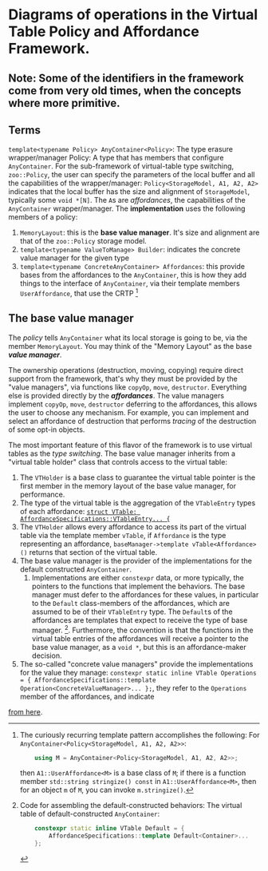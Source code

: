 # Diagrams of operations in the Virtual Table Policy and Affordance Framework.

## Note: Some of the identifiers in the framework come from very old times, when the concepts where more primitive.

## Terms

`template<typename Policy> AnyContainer<Policy>`: The type erasure wrapper/manager
Policy: A type that has members that configure `AnyContainer`.
For the sub-framework of virtual-table type switching, `zoo::Policy`, the user can specify the parameters of the local buffer and all the capabilities of the wrapper/manager:
`Policy<StorageModel, A1, A2, A2>` indicates that the local buffer has the size and alignment of `StorageModel`, typically some `void *[N]`.  The `A`s are *affordances*, the capabilities of the 
`AnyContainer` wrapper/manager.
The **implementation** uses the following members of a policy:
1. `MemoryLayout`: this is the **base value manager**.  It's size and alignment are that of the `zoo::Policy` storage model.
2. `template<typename ValueToManage> Builder`: indicates the concrete value manager for the given type
3. `template<typename ConcreteAnyContainer> Affordances`: this provide bases from the affordances to the `AnyContainer`, this is how they add things to the interface of `AnyContainer`, via their template members `UserAffordance`, that use the CRTP [^user affordance CRTP]

## The base value manager

The *policy* tells `AnyContainer` what its local storage is going to be, via the member `MemoryLayout`.  You may think of the "Memory Layout" as the base ***value manager***.

The ownership operations (destruction, moving, copying) require direct support from the framework, that's why they must be provided by the "value managers", via functions like `copyOp`, `move`, `destructor`.  Everything else is provided directly by the ***affordances***.  The value managers implement `copyOp`, `move`, `destructor` deferring to the affordances, this allows the user to choose any mechanism.  For example, you can implement and select an affordance of destruction that performs *tracing* of the destruction of some opt-in objects.

The most important feature of this flavor of the framework is to use virtual tables as the *type switching*.  The base value manager inherits from a "virtual table holder" class that controls access to the virtual table:

1. The `VTHolder` is a base class to guarantee the virtual table pointer is the first member in the memory layout of the base value manager, for performance.
2. The type of the virtual table is the aggregation of the `VTableEntry` types of each affordance: [`struct VTable: AffordanceSpecifications::VTableEntry... {`](https://github.com/thecppzoo/zoo/blob/d6435fc984ee0bde31979f7908a73473f61ac4bd/inc/zoo/Any/VTablePolicy.h#L247C5-L247C60)
3. The `VTHolder` allows every affordance to access its part of the virtual table via the template member `vTable`, if `Affordance` is the type representing an affordance, `baseManager->template vTable<Affordance>()` returns that section of the virtual table.
4. The base value manager is the provider of the implementations for the default constructed `AnyContainer`.
    1. Implementations are either `constexpr` data, or more typically, the pointers to the functions that implement the behaviors.  The base manager must defer to the affordances for these values, in particular to the `Default` class-members of the affordances, which are assumed to be of their `VTableEntry` type.  The `Default`s of the affordances are templates that expect to receive the type of base manager. [^DefaultImplementations].  Furthermore, the convention is that the functions in the virtual table entries of the affordances will receive a pointer to the base value manager, as a `void *`, but this is an affordance-maker decision.
6. The so-called "concrete value managers" provide the implementations for the value they manage: `constexpr static inline VTable Operations = { AffordanceSpecifications::template Operation<ConcreteValueManager>... };`, they refer to the `Operations` member of the affordances, and indicate 

[^DefaultImplementations]: Code for assembling the default-constructed behaviors:
    The virtual table of default-constructed `AnyContainer`:
    ```c++
        constexpr static inline VTable Default = {
            AffordanceSpecifications::template Default<Container>...
        };
    ```
   [from here](https://github.com/thecppzoo/zoo/blob/d6435fc984ee0bde31979f7908a73473f61ac4bd/inc/zoo/Any/VTablePolicy.h#L274-L276).

[^user affordance CRTP]: The curiously recurring template pattern accomplishes the following:
    For `AnyContainer<Policy<StorageModel, A1, A2, A2>>`:
    ```c++
        using M = AnyContainer<Policy<StorageModel, A1, A2, A2>>;
    ```
    then `A1::UserAffordance<M>` is a base class of `M`; if there is a function member `std::string stringize() const` in `A1::UserAffordance<M>`, then for an object `m` of `M`, you can invoke `m.stringize()`.

